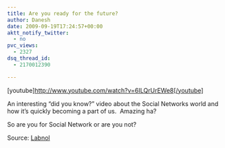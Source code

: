 ```yaml
---
title: Are you ready for the future?
author: Danesh
date: 2009-09-19T17:24:57+00:00
aktt_notify_twitter:
  - no
pvc_views:
  - 2327
dsq_thread_id:
  - 2170012390

---
```

[youtube]http://www.youtube.com/watch?v=6ILQrUrEWe8[/youtube]

An interesting &#8220;did you know?&#8221; video about the Social Networks world and how it&#8217;s quickly becoming a part of us.  Amazing ha?

So are you for Social Network or are you not?

Source: [Labnol][1]

 [1]: http://www.labnol.org/internet/interesting-facts-about-internet/9865/